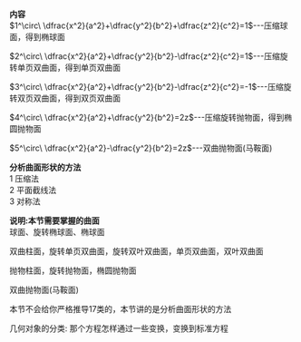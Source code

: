 **内容**  
$1^\circ\ \dfrac{x^2}{a^2}+\dfrac{y^2}{b^2}+\dfrac{z^2}{c^2}=1$---压缩球面，得到椭球面  
  
$2^\circ\ \dfrac{x^2}{a^2}+\dfrac{y^2}{b^2}-\dfrac{z^2}{c^2}=1$---压缩旋转单页双曲面，得到单页双曲面  
  
$3^\circ\ \dfrac{x^2}{a^2}+\dfrac{y^2}{b^2}-\dfrac{z^2}{c^2}=-1$---压缩旋转双页双曲面，得到双页双曲面  
  
$4^\circ\ \dfrac{x^2}{a^2}+\dfrac{y^2}{b^2}=2z$---压缩旋转抛物面，得到椭圆抛物面  
  
$5^\circ\ \dfrac{x^2}{a^2}-\dfrac{y^2}{b^2}=2z$---双曲抛物面(马鞍面)  
  
**分析曲面形状的方法**  
1 压缩法  
2 平面截线法  
3 对称法  
  
**说明:本节需要掌握的曲面**  
球面、旋转椭球面、椭球面  
  
双曲柱面，旋转单页双曲面，旋转双叶双曲面，单页双曲面，双叶双曲面  
  
抛物柱面，旋转抛物面，椭圆抛物面  
  
双曲抛物面(马鞍面)  
  
本节不会给你严格推导17类的，本节讲的是分析曲面形状的方法  
  
几何对象的分类: 那个方程怎样通过一些变换，变换到标准方程  
